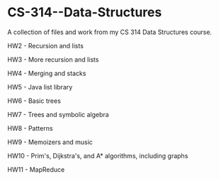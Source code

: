CS-314--Data-Structures
=======================
A collection of files and work from my CS 314 Data Structures course.

HW2 - Recursion and lists

HW3 - More recursion and lists

HW4 - Merging and stacks

HW5 - Java list library

HW6 - Basic trees

HW7 - Trees and symbolic algebra

HW8 - Patterns

HW9 - Memoizers and music

HW10 - Prim's, Dijkstra's, and A* algorithms, including graphs

HW11 - MapReduce
